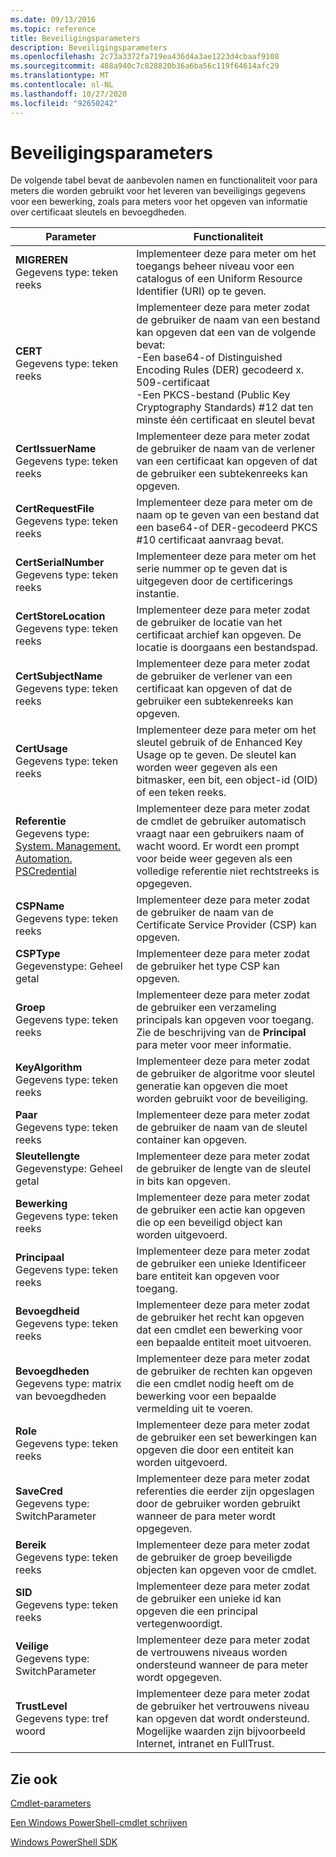 ```yaml
---
ms.date: 09/13/2016
ms.topic: reference
title: Beveiligingsparameters
description: Beveiligingsparameters
ms.openlocfilehash: 2c73a3372fa719ea436d4a3ae1223d4cbaaf9108
ms.sourcegitcommit: 488a940c7c828820b36a6ba56c119f64614afc29
ms.translationtype: MT
ms.contentlocale: nl-NL
ms.lasthandoff: 10/27/2020
ms.locfileid: "92650242"
---
```

# <a name="security-parameters"></a>Beveiligingsparameters

De volgende tabel bevat de aanbevolen namen en functionaliteit voor para meters die worden gebruikt voor het leveren van beveiligings gegevens voor een bewerking, zoals para meters voor het opgeven van informatie over certificaat sleutels en bevoegdheden.

|Parameter|Functionaliteit|
|---|---|
|**MIGREREN**<br>Gegevens type: teken reeks|Implementeer deze para meter om het toegangs beheer niveau voor een catalogus of een Uniform Resource Identifier (URI) op te geven.|
|**CERT**<br>Gegevens type: teken reeks|Implementeer deze para meter zodat de gebruiker de naam van een bestand kan opgeven dat een van de volgende bevat:<br>-Een base64-of Distinguished Encoding Rules (DER) gecodeerd x. 509-certificaat<br>-Een PKCS-bestand (Public Key Cryptography Standards) #12 dat ten minste één certificaat en sleutel bevat|
|**CertIssuerName**<br>Gegevens type: teken reeks|Implementeer deze para meter zodat de gebruiker de naam van de verlener van een certificaat kan opgeven of dat de gebruiker een subtekenreeks kan opgeven.|
|**CertRequestFile**<br>Gegevens type: teken reeks|Implementeer deze para meter om de naam op te geven van een bestand dat een base64-of DER-gecodeerd PKCS #10 certificaat aanvraag bevat.|
|**CertSerialNumber**<br>Gegevens type: teken reeks|Implementeer deze para meter om het serie nummer op te geven dat is uitgegeven door de certificerings instantie.|
|**CertStoreLocation**<br>Gegevens type: teken reeks|Implementeer deze para meter zodat de gebruiker de locatie van het certificaat archief kan opgeven. De locatie is doorgaans een bestandspad.|
|**CertSubjectName**<br>Gegevens type: teken reeks|Implementeer deze para meter zodat de gebruiker de verlener van een certificaat kan opgeven of dat de gebruiker een subtekenreeks kan opgeven.|
|**CertUsage**<br>Gegevens type: teken reeks|Implementeer deze para meter om het sleutel gebruik of de Enhanced Key Usage op te geven. De sleutel kan worden weer gegeven als een bitmasker, een bit, een object-id (OID) of een teken reeks.|
|**Referentie**<br>Gegevens type: [System. Management. Automation. PSCredential](/dotnet/api/System.Management.Automation.PSCredential)|Implementeer deze para meter zodat de cmdlet de gebruiker automatisch vraagt naar een gebruikers naam of wacht woord. Er wordt een prompt voor beide weer gegeven als een volledige referentie niet rechtstreeks is opgegeven.|
|**CSPName**<br>Gegevens type: teken reeks|Implementeer deze para meter zodat de gebruiker de naam van de Certificate Service Provider (CSP) kan opgeven.|
|**CSPType**<br>Gegevenstype: Geheel getal|Implementeer deze para meter zodat de gebruiker het type CSP kan opgeven.|
|**Groep**<br>Gegevens type: teken reeks|Implementeer deze para meter zodat de gebruiker een verzameling principals kan opgeven voor toegang. Zie de beschrijving van de **Principal** para meter voor meer informatie.|
|**KeyAlgorithm**<br>Gegevens type: teken reeks|Implementeer deze para meter zodat de gebruiker de algoritme voor sleutel generatie kan opgeven die moet worden gebruikt voor de beveiliging.|
|**Paar**<br>Gegevens type: teken reeks|Implementeer deze para meter zodat de gebruiker de naam van de sleutel container kan opgeven.|
|**Sleutellengte**<br>Gegevenstype: Geheel getal|Implementeer deze para meter zodat de gebruiker de lengte van de sleutel in bits kan opgeven.|
|**Bewerking**<br>Gegevens type: teken reeks|Implementeer deze para meter zodat de gebruiker een actie kan opgeven die op een beveiligd object kan worden uitgevoerd.|
|**Principaal**<br>Gegevens type: teken reeks|Implementeer deze para meter zodat de gebruiker een unieke Identificeer bare entiteit kan opgeven voor toegang.|
|**Bevoegdheid**<br>Gegevens type: teken reeks|Implementeer deze para meter zodat de gebruiker het recht kan opgeven dat een cmdlet een bewerking voor een bepaalde entiteit moet uitvoeren.|
|**Bevoegdheden**<br>Gegevens type: matrix van bevoegdheden|Implementeer deze para meter zodat de gebruiker de rechten kan opgeven die een cmdlet nodig heeft om de bewerking voor een bepaalde vermelding uit te voeren.|
|**Role**<br>Gegevens type: teken reeks|Implementeer deze para meter zodat de gebruiker een set bewerkingen kan opgeven die door een entiteit kan worden uitgevoerd.|
|**SaveCred**<br>Gegevens type: SwitchParameter|Implementeer deze para meter zodat referenties die eerder zijn opgeslagen door de gebruiker worden gebruikt wanneer de para meter wordt opgegeven.|
|**Bereik**<br>Gegevens type: teken reeks|Implementeer deze para meter zodat de gebruiker de groep beveiligde objecten kan opgeven voor de cmdlet.|
|**SID**<br>Gegevens type: teken reeks|Implementeer deze para meter zodat de gebruiker een unieke id kan opgeven die een principal vertegenwoordigt.|
|**Veilige**<br>Gegevens type: SwitchParameter|Implementeer deze para meter zodat de vertrouwens niveaus worden ondersteund wanneer de para meter wordt opgegeven.|
|**TrustLevel**<br>Gegevens type: tref woord|Implementeer deze para meter zodat de gebruiker het vertrouwens niveau kan opgeven dat wordt ondersteund. Mogelijke waarden zijn bijvoorbeeld Internet, intranet en FullTrust.|

## <a name="see-also"></a>Zie ook

[Cmdlet-parameters](./cmdlet-parameters.md)

[Een Windows PowerShell-cmdlet schrijven](./writing-a-windows-powershell-cmdlet.md)

[Windows PowerShell SDK](../windows-powershell-reference.md)
